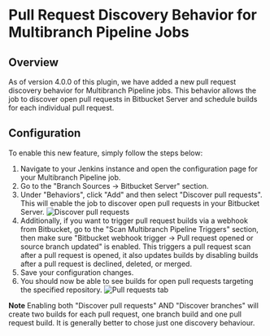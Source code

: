 # Pull Request Discovery Behavior for Multibranch Pipeline Jobs

## Overview

As of version 4.0.0 of this plugin, we have added a new pull request discovery behavior for Multibranch Pipeline jobs. This behavior allows the job to discover open pull requests in Bitbucket Server and schedule builds for each individual pull request.

## Configuration

To enable this new feature, simply follow the steps below:

1. Navigate to your Jenkins instance and open the configuration page for your Multibranch Pipeline job.
2. Go to the "Branch Sources -> Bitbucket Server" section.
3. Under "Behaviors", click "Add" and then select "Discover pull requests". This will enable the job to discover open pull requests in your Bitbucket Server.
   ![Discover pull requests](./discover-prs.png)
4. Additionally, if you want to trigger pull request builds via a webhook from Bitbucket, go to the "Scan Multibranch Pipeline Triggers" section, then make sure "Bitbucket webhook trigger -> Pull request opened or source branch updated" is enabled. This triggers a pull request scan after a pull request is opened, it also updates builds by disabling builds after a pull request is declined, deleted, or merged. 
5. Save your configuration changes.
6. You should now be able to see builds for open pull requests targeting the specified repository.
   ![Pull requests tab](./pr-tab.png)

**Note**
Enabling both "Discover pull requests" AND "Discover branches" will create two builds for each pull request, one branch build and one pull request build. It is generally better to chose just one discovery behaviour.
